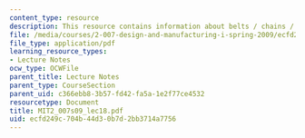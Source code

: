 ```yaml
---
content_type: resource
description: This resource contains information about belts / chains / cams.
file: /media/courses/2-007-design-and-manufacturing-i-spring-2009/ecfd249c704b44d30b7d2bb3714a7756_MIT2_007s09_lec18.pdf
file_type: application/pdf
learning_resource_types:
- Lecture Notes
ocw_type: OCWFile
parent_title: Lecture Notes
parent_type: CourseSection
parent_uid: c366ebb8-3b57-fd42-fa5a-1e2f77ce4532
resourcetype: Document
title: MIT2_007s09_lec18.pdf
uid: ecfd249c-704b-44d3-0b7d-2bb3714a7756
---
```

